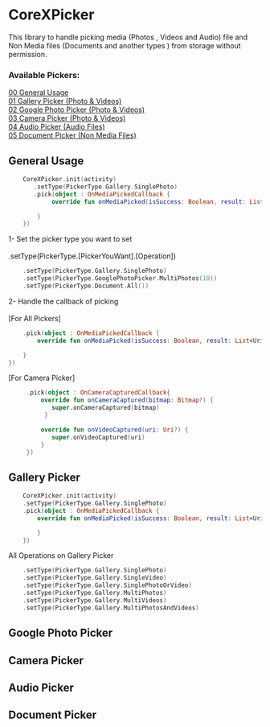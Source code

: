 # CoreXPicker

This library to handle picking media (Photos , Videos and Audio) file and Non Media files (Documents
and another types ) from storage without permission.

### Available Pickers:

[00 General Usage](#general-usage)<br/>
[01 Gallery Picker (Photo & Videos)](#gallery-picker)<br/>
[02 Google Photo Picker (Photo & Videos)](#google-photo-picker)<br/>
[03 Camera Picker (Photo & Videos)](#camera-picker)<br/>
[04 Audio Picker (Audio Files)](#audio-picker)<br/>
[05 Document Picker (Non Media Files)](#document-picker)<br/>

## General Usage

```kotlin
    CoreXPicker.init(activity)
       .setType(PickerType.Gallery.SinglePhoto)
       .pick(object : OnMediaPickedCallback {
            override fun onMediaPicked(isSuccess: Boolean, result: List<Uri?>) {

        }
    })
```

1- Set the picker type you want to set 
<br/>
<br/>
.setType(PickerType.[PickerYouWant].[Operation])
```kotlin
    .setType(PickerType.Gallery.SinglePhoto)
    .setType(PickerType.GooglePhotoPicker.MultiPhotos(10))
    .setType(PickerType.Document.All())
```

2- Handle the callback of picking
<br/>
<br/> [For All Pickers]
```kotlin
    .pick(object : OnMediaPickedCallback {
        override fun onMediaPicked(isSuccess: Boolean, result: List<Uri?>) {

    }
})

```
[For Camera Picker]
```kotlin
     .pick(object : OnCameraCapturedCallback{
         override fun onCameraCaptured(bitmap: Bitmap?) {
            super.onCameraCaptured(bitmap)
          }

         override fun onVideoCaptured(uri: Uri?) {
            super.onVideoCaptured(uri)
         }
     })
```

## Gallery Picker

```kotlin
    CoreXPicker.init(activity)
    .setType(PickerType.Gallery.SinglePhoto)
    .pick(object : OnMediaPickedCallback {
        override fun onMediaPicked(isSuccess: Boolean, result: List<Uri?>) {

        }
    })
```

All Operations on Gallery Picker
<br/>
```kotlin
    .setType(PickerType.Gallery.SinglePhoto)
    .setType(PickerType.Gallery.SingleVideo)
    .setType(PickerType.Gallery.SinglePhotoOrVideo)
    .setType(PickerType.Gallery.MultiPhotos)
    .setType(PickerType.Gallery.MultiVideos)
    .setType(PickerType.Gallery.MultiPhotosAndVideos)
```

## Google Photo Picker

## Camera Picker

## Audio Picker

## Document Picker

